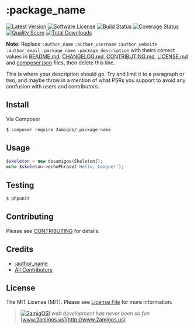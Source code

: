 # :package_name

[![Latest Version](https://img.shields.io/github/release/2amigos/:package_name.svg?style=flat-square)](https://github.com/2amigos/:package_name/releases)
[![Software License](https://img.shields.io/badge/license-MIT-brightgreen.svg?style=flat-square)](LICENSE.md)
[![Build Status](https://img.shields.io/travis/2amigos/:package_name/master.svg?style=flat-square)](https://travis-ci.org/2amigos/:package_name)
[![Coverage Status](https://img.shields.io/scrutinizer/coverage/g/2amigos/:package_name.svg?style=flat-square)](https://scrutinizer-ci.com/g/2amigos/:package_name/code-structure)
[![Quality Score](https://img.shields.io/scrutinizer/g/2amigos/:package_name.svg?style=flat-square)](https://scrutinizer-ci.com/g/2amigos/:package_name)
[![Total Downloads](https://img.shields.io/packagist/dt/league/:package_name.svg?style=flat-square)](https://packagist.org/packages/2amigos/:package_name)

**Note:** Replace ```:author_name``` ```:author_username``` ```:author_website``` ```:author_email``` ```:package_name``` 
```:package_description``` with theirs correct values in [README.md](README.md), [CHANGELOG.md](CHANGELOG.md), 
[CONTRIBUTING.md](CONTRIBUTING.md), [LICENSE.md](LICENSE.md) and [composer.json](composer.json) files, then delete this 
line.

This is where your description should go. Try and limit it to a paragraph or two, and maybe throw in a mention of what
PSRs you support to avoid any confusion with users and contributors.

## Install

Via Composer

``` bash
$ composer require 2amigos/:package_name
```

## Usage

``` php
$skeleton = new dosamigos\Skeleton();
echo $skeleton->echoPhrase('Hello, League!');
```

## Testing

``` bash
$ phpunit
```

## Contributing

Please see [CONTRIBUTING](CONTRIBUTING.md) for details.

## Credits

- [:author_name](https://github.com/:author_username)
- [All Contributors](../../contributors)

## License

The MIT License (MIT). Please see [License File](LICENSE.md) for more information.

> [![2amigOS!](http://www.gravatar.com/avatar/55363394d72945ff7ed312556ec041e0.png)](http://www.2amigos.us)
<i>web development has never been so fun</i>
[www.2amigos.us](http://www.2amigos.us)